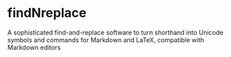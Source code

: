 # findNreplace
A sophisticated find-and-replace software to turn shorthand into Unicode symbols and commands for Markdown and LaTeX, compatible with Markdown editors
